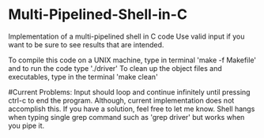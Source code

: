 # Multi-Pipelined-Shell-in-C
Implementation of a multi-pipelined shell in C code
Use valid input if you want to be sure to see results that are intended.

To compile this code on a UNIX machine, type in terminal 'make -f Makefile' and to run the code type './driver'
To clean up the object files and executables, type in the terminal 'make clean'

#Current Problems:
Input should loop and continue infinitely until pressing ctrl-c to end the program. Although, current implementation does not accomplish this. If you have a solution, feel free to let me know.
Shell hangs when typing single grep command such as 'grep driver' but works when you pipe it.